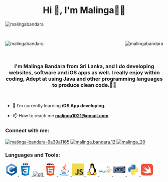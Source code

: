 <h1 align="center">Hi 👋, I'm Malinga👨‍💻</h1>

<p align="left"> <img src="https://komarev.com/ghpvc/?username=malingabandara&label=Profile%20views&color=0e75b6&style=flat" alt="malingabandara" /> </p>
<p>&nbsp;</p>

<p><img align="left" src="https://github-readme-stats.vercel.app/api/top-langs?username=malingabandara&show_icons=true&locale=en&layout=compact&theme=radical" alt="malingabandara" /></p>
<p>&nbsp;<img align="right" src="https://github-readme-stats.vercel.app/api?username=malingabandara&show_icons=true&locale=en&theme=radical" alt="malingabandara" /></p>
<p>&nbsp;</p>

<h3 align="center">I'm Malinga Bandara from Sri Lanka, and I do developing websites, software and iOS apps as well. I really enjoy within coding, Adept at using Java and other programming languages to produce clean code.👨‍💻</h3>

<p>&nbsp;</p>

- 🌱 I’m currently learning **iOS App developing.**

- 📫 How to reach me **malinga1021@gmail.com**

<h3 align="left">Connect with me:</h3>
<p align="left">
<a href="https://linkedin.com/in/malinga-bandara-9a39a1165" target="blank"><img align="center" src="https://raw.githubusercontent.com/rahuldkjain/github-profile-readme-generator/master/src/images/icons/Social/linked-in-alt.svg" alt="malinga-bandara-9a39a1165" height="30" width="40" /></a>
<a href="https://fb.com/malinga.bandara.12" target="blank"><img align="center" src="https://raw.githubusercontent.com/rahuldkjain/github-profile-readme-generator/master/src/images/icons/Social/facebook.svg" alt="malinga.bandara.12" height="30" width="40" /></a>
<a href="https://instagram.com/malinga_20" target="blank"><img align="center" src="https://raw.githubusercontent.com/rahuldkjain/github-profile-readme-generator/master/src/images/icons/Social/instagram.svg" alt="malinga_20" height="30" width="40" /></a>
</p>

<h3 align="left">Languages and Tools:</h3>
<p align="left"> <a href="https://www.cprogramming.com/" target="_blank"> <img src="https://raw.githubusercontent.com/devicons/devicon/master/icons/c/c-original.svg" alt="c" width="40" height="40"/> </a> <a href="https://www.w3schools.com/css/" target="_blank"> <img src="https://raw.githubusercontent.com/devicons/devicon/master/icons/css3/css3-original-wordmark.svg" alt="css3" width="40" height="40"/> </a> <a href="https://git-scm.com/" target="_blank"> <img src="https://www.vectorlogo.zone/logos/git-scm/git-scm-icon.svg" alt="git" width="40" height="40"/> </a> <a href="https://www.w3.org/html/" target="_blank"> <img src="https://raw.githubusercontent.com/devicons/devicon/master/icons/html5/html5-original-wordmark.svg" alt="html5" width="40" height="40"/> </a> <a href="https://www.java.com" target="_blank"> <img src="https://raw.githubusercontent.com/devicons/devicon/master/icons/java/java-original.svg" alt="java" width="40" height="40"/> </a> <a href="https://developer.mozilla.org/en-US/docs/Web/JavaScript" target="_blank"> <img src="https://raw.githubusercontent.com/devicons/devicon/master/icons/javascript/javascript-original.svg" alt="javascript" width="40" height="40"/> </a> <a href="https://www.linux.org/" target="_blank"> <img src="https://raw.githubusercontent.com/devicons/devicon/master/icons/linux/linux-original.svg" alt="linux" width="40" height="40"/> </a> <a href="https://www.mysql.com/" target="_blank"> <img src="https://raw.githubusercontent.com/devicons/devicon/master/icons/mysql/mysql-original-wordmark.svg" alt="mysql" width="40" height="40"/> </a> <a href="https://www.php.net" target="_blank"> <img src="https://raw.githubusercontent.com/devicons/devicon/master/icons/php/php-original.svg" alt="php" width="40" height="40"/> </a> <a href="https://www.python.org" target="_blank"> <img src="https://raw.githubusercontent.com/devicons/devicon/master/icons/python/python-original.svg" alt="python" width="40" height="40"/> </a> <a href="https://developer.apple.com/swift/" target="_blank"> <img src="https://raw.githubusercontent.com/devicons/devicon/master/icons/swift/swift-original.svg" alt="swift" width="40" height="40"/> </a> </p>
